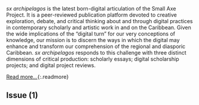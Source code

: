 *sx archipelagos* is the latest born-digital articulation of the Small Axe Project. It is a peer-reviewed publication platform devoted to creative exploration, debate, and critical thinking about and through digital practices in contemporary scholarly and artistic work in and on the Caribbean. Given the wide implications of the “digital turn” for our very conceptions of knowledge, our mission is to discern the ways in which the digital may enhance and transform our comprehension of the regional and diasporic Caribbean. *sx archipelagos* responds to this challenge with three distinct dimensions of critical production: scholarly essays; digital scholarship projects; and digital project reviews.

[Read more...]({{site.baseurl}}/about.html){:.readmore}

## Issue (1)

